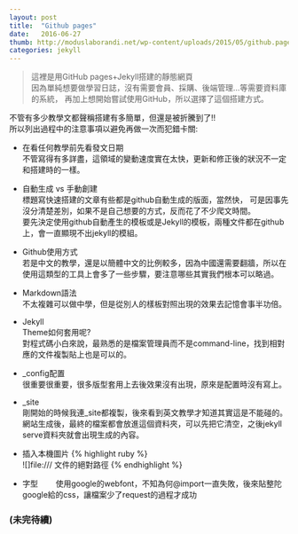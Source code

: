```yaml
---
layout: post
title:  "Github pages"
date:   2016-06-27 
thumb: http://moduslaborandi.net/wp-content/uploads/2015/05/github.pages.jpg
categories: jekyll 
---
```



>這裡是用GitHub pages+Jekyll搭建的靜態網頁  
因為單純想要做學習日誌，沒有需要會員、採購、後端管理...等需要資料庫的系統，
再加上想開始嘗試使用GitHub，所以選擇了這個搭建方式。

不管有多少教學文都聲稱搭建有多簡單，但還是被折騰到了!!  
所以列出過程中的注意事項以避免再做一次而犯錯卡關:

* 在看任何教學前先看發文日期  
不管寫得有多詳盡，這領域的變動速度實在太快，更新和修正後的狀況不一定和搭建時的一樣。


* 自動生成 vs 手動創建  
標題寫快速搭建的文章有些都是github自動生成的版面，當然快，
可是因事先沒分清楚差別，如果不是自己想要的方式，反而花了不少爬文時間。  
要先決定使用github自動產生的模板或是Jekyll的模板，兩種文件都在github上，會一直顯現不出jekyll的模組。

* Github使用方式  
若是中文的教學，還是以簡體中文的比例較多，因為中國還需要翻牆，所以在使用這類型的工具上會多了一些步驟，要注意哪些其實我們根本可以略過。

* Markdown語法    
不太複雜可以做中學，但是從別人的樣板對照出現的效果去記憶會事半功倍。

* Jekyll   
Theme如何套用呢?  
對程式碼小白來說，最熟悉的是檔案管理員而不是command-line，找到相對應的文件複製貼上也是可以的。

* _config配置    
很重要很重要，很多版型套用上去後效果沒有出現，原來是配置時沒有寫上。

* _site    
剛開始的時候我連_site都複製，後來看到英文教學才知道其實這是不能碰的。
網站生成後，最終的檔案都會放進這個資料夾，可以先把它清空，之後jekyll serve資料夾就會出現生成的內容。

* 插入本機圖片 
{% highlight ruby %}   
	![]file:/// 文件的絕對路徑
{% endhighlight %}
* 字型　　
使用google的webfont，不知為何@import一直失敗，後來貼整陀google給的css，讓檔案少了request的過程才成功
### (未完待續)
